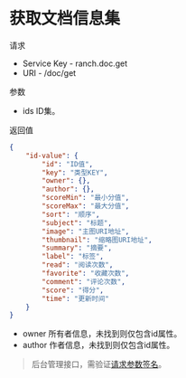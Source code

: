 # 获取文档信息集

请求
- Service Key - ranch.doc.get
- URI - /doc/get

参数
- ids ID集。

返回值
```json
{
    "id-value": {
        "id": "ID值",
        "key": "类型KEY",
        "owner": {},
        "author": {},
        "scoreMin": "最小分值",
        "scoreMax": "最大分值",
        "sort": "顺序",
        "subject": "标题",
        "image": "主图URI地址",
        "thumbnail": "缩略图URI地址",
        "summary": "摘要",
        "label": "标签",
        "read": "阅读次数",
        "favorite": "收藏次数",
        "comment": "评论次数",
        "score": "得分",
        "time": "更新时间"
    }
}
```

- owner 所有者信息，未找到则仅包含id属性。
- author 作者信息，未找到则仅包含id属性。

> 后台管理接口，需验证[请求参数签名](https://github.com/heisedebaise/tephra/blob/master/tephra-ctrl/doc/sign.md)。
